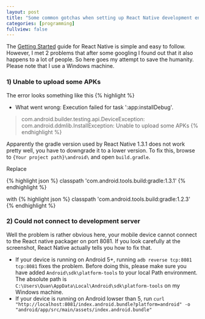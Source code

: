 ```yaml
---
layout: post
title: "Some common gotchas when setting up React Native development environment for Android"
categories: [programming]
fullview: false
---
```


The [Getting Started](https://facebook.github.io/react-native/docs/getting-started.html) guide for React Native is simple and easy to follow. However, I met 2 problems that after some googling I found out that it also happens to a lot of 
people. So here goes my attempt to save the humanity. Please note that I use a Windows machine.


### 1)  Unable to upload some APKs
The error looks something like this 
{% highlight %}
* What went wrong:
Execution failed for task ':app:installDebug'.
> com.android.builder.testing.api.DeviceException: com.android.ddmlib.InstallException: Unable to upload some APKs
 {% endhighlight %}

Apparently the gradle version used by React Native 1.3.1 does not work pretty well, you have to downgrade it to a lower version. To fix this,
browse to `{Your project path}\android\` and open `build.gradle`.

Replace 

{% highlight json %}
classpath 'com.android.tools.build:gradle:1.3.1'
 {% endhighlight %}

with 
{% highlight json %}
classpath 'com.android.tools.build:gradle:1.2.3'
 {% endhighlight %}
 
### 2) Could not connect to development server
Well the problem is rather obvious here, your mobile device cannot connect to the React native packager on port 8081. 
If you look carefully at the screenshot, React Native actually tells you how to fix that.
* If your device is running on Android 5+, running `adb reverse tcp:8081 tcp:8081` fixes the problem. 
Before doing this, please make sure you have added `Android\sdk\platform-tools` to your local Path environment. The absolute path is `C:\Users\Quan\AppData\Local\Android\sdk\platform-tools` on my Windows machine.
* If your device is running on Android lowser than 5, run `curl "http://localhost:8081/index.android.bundle?platform=android" -o "android/app/src/main/assets/index.android.bundle"`

